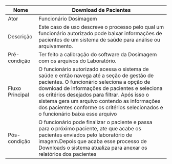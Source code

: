 |Nome|Download de Pacientes|
|---|---|
|Ator|Funcionário Dosimagem|
|Descrição| Este caso de uso descreve o processo pelo qual um funcionário autorizado pode baixar informações de pacientes de um sistema de saúde para análise ou arquivamento.|
|Pré-condição| Ter feito a calibração do software da Dosimagem com os arquivos do Laboratório.|
|Fluxo Principal| O funcionário autorizado acessa o sistema de saúde e então navega até a seção de gestão de pacientes. O funcionário seleciona a opção de download de informações de pacientes e seleciona os critérios desejados para filtrar. Após isso o sistema gera um arquivo contendo as informações dos pacientes conforme os critérios selecionados e o funcionário baixa esse arquivo|
|Pós-condição| O funcionário pode finalizar o paciente e passa para o próximo paciente, ate que acabe os pacientes enviados pelo laboratório de imagem.Depois que acaba esse processo de Downloads o sistema atualiza para anexar os relatórios dos pacientes|

